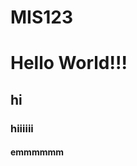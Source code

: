 # MIS123
<html>
<body>
	<h1>Hello World!!!</h1>
	<h2>hi</h2>
	<h3>hiiiiii</h3>
	<h4>emmmmmm</h4>
</body>
</html> 
